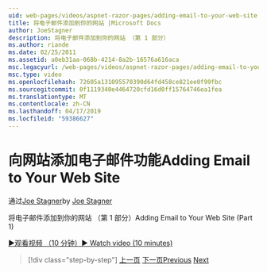 ```yaml
---
uid: web-pages/videos/aspnet-razor-pages/adding-email-to-your-web-site
title: 将电子邮件添加到你的网站 |Microsoft Docs
author: JoeStagner
description: 将电子邮件添加到你的网站 （第 1 部分）
ms.author: riande
ms.date: 02/25/2011
ms.assetid: a0eb31aa-068b-4214-8a2b-16576a616aca
msc.legacyurl: /web-pages/videos/aspnet-razor-pages/adding-email-to-your-web-site
msc.type: video
ms.openlocfilehash: 72605a131095570390d64fd458ce821ee0f99fbc
ms.sourcegitcommit: 0f1119340e4464720cfd16d0ff15764746ea1fea
ms.translationtype: MT
ms.contentlocale: zh-CN
ms.lasthandoff: 04/17/2019
ms.locfileid: "59386627"
---
```

# <a name="adding-email-to-your-web-site"></a><span data-ttu-id="38cde-103">向网站添加电子邮件功能</span><span class="sxs-lookup"><span data-stu-id="38cde-103">Adding Email to Your Web Site</span></span>

<span data-ttu-id="38cde-104">通过[Joe Stagner](https://github.com/JoeStagner)</span><span class="sxs-lookup"><span data-stu-id="38cde-104">by [Joe Stagner](https://github.com/JoeStagner)</span></span>

<span data-ttu-id="38cde-105">将电子邮件添加到你的网站 （第 1 部分）</span><span class="sxs-lookup"><span data-stu-id="38cde-105">Adding Email to Your Web Site (Part 1)</span></span>

[<span data-ttu-id="38cde-106">&#9654;观看视频 （10 分钟）</span><span class="sxs-lookup"><span data-stu-id="38cde-106">&#9654; Watch video (10 minutes)</span></span>](https://channel9.msdn.com/Blogs/ASP-NET-Site-Videos/adding-email-to-your-web-site)

> [!div class="step-by-step"]
> <span data-ttu-id="38cde-107">[上一页](working-with-video.md)
> [下一页](adding-search-to-your-web-site.md)</span><span class="sxs-lookup"><span data-stu-id="38cde-107">[Previous](working-with-video.md)
[Next](adding-search-to-your-web-site.md)</span></span>
